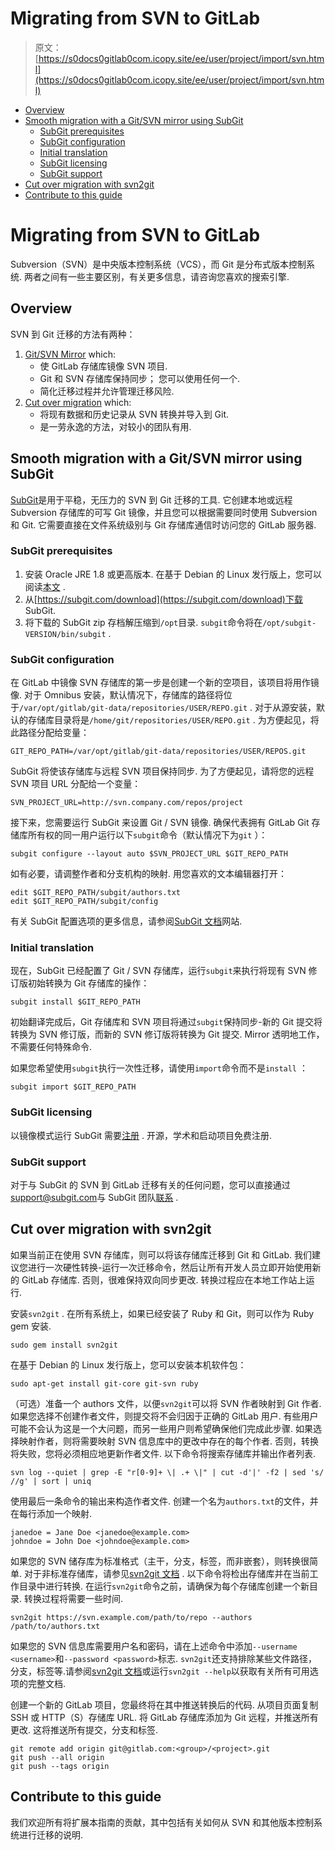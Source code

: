 # Migrating from SVN to GitLab

> 原文：[https://s0docs0gitlab0com.icopy.site/ee/user/project/import/svn.html](https://s0docs0gitlab0com.icopy.site/ee/user/project/import/svn.html)

*   [Overview](#overview)
*   [Smooth migration with a Git/SVN mirror using SubGit](#smooth-migration-with-a-gitsvn-mirror-using-subgit)
    *   [SubGit prerequisites](#subgit-prerequisites)
    *   [SubGit configuration](#subgit-configuration)
    *   [Initial translation](#initial-translation)
    *   [SubGit licensing](#subgit-licensing)
    *   [SubGit support](#subgit-support)
*   [Cut over migration with svn2git](#cut-over-migration-with-svn2git)
*   [Contribute to this guide](#contribute-to-this-guide)

# Migrating from SVN to GitLab[](#migrating-from-svn-to-gitlab "Permalink")

Subversion（SVN）是中央版本控制系统（VCS），而 Git 是分布式版本控制系统. 两者之间有一些主要区别，有关更多信息，请咨询您喜欢的搜索引擎.

## Overview[](#overview "Permalink")

SVN 到 Git 迁移的方法有两种：

1.  [Git/SVN Mirror](#smooth-migration-with-a-gitsvn-mirror-using-subgit) which:
    *   使 GitLab 存储库镜像 SVN 项目.
    *   Git 和 SVN 存储库保持同步； 您可以使用任何一个.
    *   简化迁移过程并允许管理迁移风险.
2.  [Cut over migration](#cut-over-migration-with-svn2git) which:
    *   将现有数据和历史记录从 SVN 转换并导入到 Git.
    *   是一劳永逸的方法，对较小的团队有用.

## Smooth migration with a Git/SVN mirror using SubGit[](#smooth-migration-with-a-gitsvn-mirror-using-subgit "Permalink")

[SubGit](https://subgit.com)是用于平稳，无压力的 SVN 到 Git 迁移的工具. 它创建本地或远程 Subversion 存储库的可写 Git 镜像，并且您可以根据需要同时使用 Subversion 和 Git. 它需要直接在文件系统级别与 Git 存储库通信时访问您的 GitLab 服务器.

### SubGit prerequisites[](#subgit-prerequisites "Permalink")

1.  安装 Oracle JRE 1.8 或更高版本. 在基于 Debian 的 Linux 发行版上，您可以阅读[本文](http://www.webupd8.org/2012/09/install-oracle-java-8-in-ubuntu-via-ppa.html) .
2.  从[https://subgit.com/download](https://subgit.com/download)下载 SubGit.
3.  将下载的 SubGit zip 存档解压缩到`/opt`目录. `subgit`命令将在`/opt/subgit-VERSION/bin/subgit` .

### SubGit configuration[](#subgit-configuration "Permalink")

在 GitLab 中镜像 SVN 存储库的第一步是创建一个新的空项目，该项目将用作镜像. 对于 Omnibus 安装，默认情况下，存储库的路径将位于`/var/opt/gitlab/git-data/repositories/USER/REPO.git` . 对于从源安装，默认的存储库目录将是`/home/git/repositories/USER/REPO.git` . 为方便起见，将此路径分配给变量：

```
GIT_REPO_PATH=/var/opt/gitlab/git-data/repositories/USER/REPOS.git 
```

SubGit 将使该存储库与远程 SVN 项目保持同步. 为了方便起见，请将您的远程 SVN 项目 URL 分配给一个变量：

```
SVN_PROJECT_URL=http://svn.company.com/repos/project 
```

接下来，您需要运行 SubGit 来设置 Git / SVN 镜像. 确保代表拥有 GitLab Git 存储库所有权的同一用户运行以下`subgit`命令（默认情况下为`git` ）：

```
subgit configure --layout auto $SVN_PROJECT_URL $GIT_REPO_PATH 
```

如有必要，请调整作者和分支机构的映射. 用您喜欢的文本编辑器打开：

```
edit $GIT_REPO_PATH/subgit/authors.txt
edit $GIT_REPO_PATH/subgit/config 
```

有关 SubGit 配置选项的更多信息，请参阅[SubGit 文档](https://subgit.com/documentation/)网站.

### Initial translation[](#initial-translation "Permalink")

现在，SubGit 已经配置了 Git / SVN 存储库，运行`subgit`来执行将现有 SVN 修订版初始转换为 Git 存储库的操作：

```
subgit install $GIT_REPO_PATH 
```

初始翻译完成后，Git 存储库和 SVN 项目将通过`subgit`保持同步-新的 Git 提交将转换为 SVN 修订版，而新的 SVN 修订版将转换为 Git 提交. Mirror 透明地工作，不需要任何特殊命令.

如果您希望使用`subgit`执行一次性迁移，请使用`import`命令而不是`install` ：

```
subgit import $GIT_REPO_PATH 
```

### SubGit licensing[](#subgit-licensing "Permalink")

以镜像模式运行 SubGit 需要[注册](https://subgit.com/pricing) . 开源，学术和启动项目免费注册.

### SubGit support[](#subgit-support "Permalink")

对于与 SubGit 的 SVN 到 GitLab 迁移有关的任何问题，您可以直接通过[support@subgit.com](mailto:support@subgit.com)与 SubGit 团队[联系](mailto:support@subgit.com) .

## Cut over migration with svn2git[](#cut-over-migration-with-svn2git "Permalink")

如果当前正在使用 SVN 存储库，则可以将该存储库迁移到 Git 和 GitLab. 我们建议您进行一次硬性转换-运行一次迁移命令，然后让所有开发人员立即开始使用新的 GitLab 存储库. 否则，很难保持双向同步更改. 转换过程应在本地工作站上运行.

安装`svn2git` . 在所有系统上，如果已经安装了 Ruby 和 Git，则可以作为 Ruby gem 安装.

```
sudo gem install svn2git 
```

在基于 Debian 的 Linux 发行版上，您可以安装本机软件包：

```
sudo apt-get install git-core git-svn ruby 
```

（可选）准备一个 authors 文件，以便`svn2git`可以将 SVN 作者映射到 Git 作者. 如果您选择不创建作者文件，则提交将不会归因于正确的 GitLab 用户. 有些用户可能不会认为这是一个大问题，而另一些用户则希望确保他们完成此步骤. 如果选择映射作者，则将需要映射 SVN 信息库中的更改中存在的每个作者. 否则，转换将失败，您将必须相应地更新作者文件. 以下命令将搜索存储库并输出作者列表.

```
svn log --quiet | grep -E "r[0-9]+ \| .+ \|" | cut -d'|' -f2 | sed 's/ //g' | sort | uniq 
```

使用最后一条命令的输出来构造作者文件. 创建一个名为`authors.txt`的文件，并在每行添加一个映射.

```
janedoe = Jane Doe <janedoe@example.com>
johndoe = John Doe <johndoe@example.com> 
```

如果您的 SVN 储存库为标准格式（主干，分支，标签，而非嵌套），则转换很简单. 对于非标准存储库，请参见[svn2git 文档](https://github.com/nirvdrum/svn2git) . 以下命令将检出存储库并在当前工作目录中进行转换. 在运行`svn2git`命令之前，请确保为每个存储库创建一个新目录. 转换过程将需要一些时间.

```
svn2git https://svn.example.com/path/to/repo --authors /path/to/authors.txt 
```

如果您的 SVN 信息库需要用户名和密码，请在上述命令中添加`--username <username>`和`--password <password>`标志. `svn2git`还支持排除某些文件路径，分支，标签等.请参阅[svn2git 文档](https://github.com/nirvdrum/svn2git)或运行`svn2git --help`以获取有关所有可用选项的完整文档.

创建一个新的 GitLab 项目，您最终将在其中推送转换后的代码. 从项目页面复制 SSH 或 HTTP（S）存储库 URL. 将 GitLab 存储库添加为 Git 远程，并推送所有更改. 这将推送所有提交，分支和标签.

```
git remote add origin git@gitlab.com:<group>/<project>.git
git push --all origin
git push --tags origin 
```

## Contribute to this guide[](#contribute-to-this-guide "Permalink")

我们欢迎所有将扩展本指南的贡献，其中包括有关如何从 SVN 和其他版本控制系统进行迁移的说明.